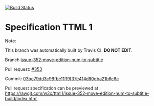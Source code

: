 [![Build Status](https://travis-ci.org/w3c/ttml1.svg?branch=issue-352-move-edition-num-to-subtitle)](https://travis-ci.org/w3c/ttml1)


# Specification TTML 1


Note:


This branch was automatically built by Travis CI. <b>DO NOT EDIT</b>.


 Branch [issue-352-move-edition-num-to-subtitle](https://github.com/w3c/ttml1/tree/issue-352-move-edition-num-to-subtitle)


 Pull request: [#353](https://github.com/w3c/ttml1/pull/353)


 Commit: [03bc79dd3c98fbe11ff9f37e414d80dba21b6c6c](https://github.com/w3c/ttml1/commit/03bc79dd3c98fbe11ff9f37e414d80dba21b6c6c)

Pull request specification can be previewed at https://rawgit.com/w3c/ttml1/issue-352-move-edition-num-to-subtitle-build/index.html



